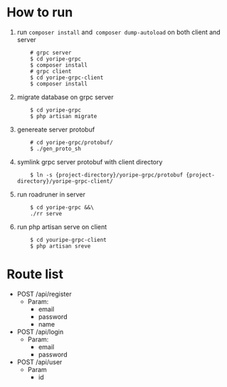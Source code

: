# How to run

1. run ``composer install`` and`` composer dump-autoload`` on both client and server
    ```
        # grpc server
        $ cd yoripe-grpc
        $ composer install
        # grpc client
        $ cd yoripe-grpc-client
        $ composer install
    ```

2. migrate database on grpc server
    ```
        $ cd yoripe-grpc
        $ php artisan migrate
    ```

3. genereate server protobuf
    ```
        # cd yoripe-grpc/protobuf/
        $ ./gen_proto_sh
    ```

4. symlink grpc server protobuf with  client directory
    ```
        $ ln -s {project-directory}/yoripe-grpc/protobuf {project-directory}/yoripe-grpc-client/
    ```

5. run roadruner in server
    ```
        $ cd yoripe-grpc &&\
        ./rr serve
    ```
    
6. run php artisan serve on client
    ```
        $ cd youripe-grpc-client
        $ php artisan sreve
    ```

# Route list
- POST /api/register
    - Param:
        - email
        - password
        - name
- POST /api/login
    - Param:
        - email
        - password
- POST /api/user 
    - Param
        - id